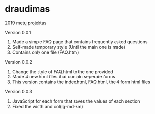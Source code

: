 # draudimas
2019 metų projektas

Version 0.0.1
1) Made a simple FAQ page that contains frequently asked questions
2) Self-made temporary style (Until the main one is made)
3) Contains only one file (FAQ.html)

Version 0.0.2
1) Change the style of FAQ.html to the one provided
2) Made 4 new html files that contain seperate forms
3) This version contains the index.html, FAQ.html, the 4 form html files

Version 0.0.3
1) JavaScript for each form that saves the values of each section
2) Fixed the width and col(lg-md-sm)
